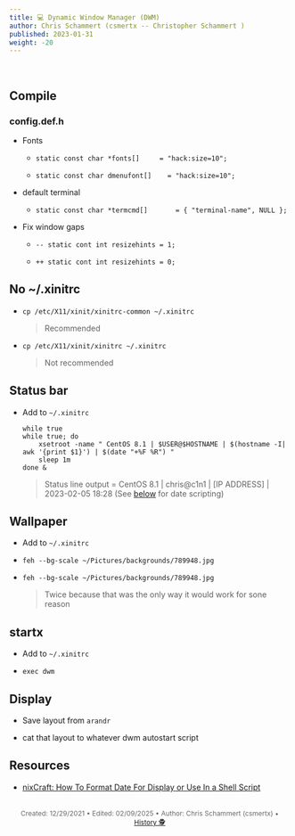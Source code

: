 ```yaml
---
title: 💻 Dynamic Window Manager (DWM)
author: Chris Schammert (csmertx -- Christopher Schammert )
published: 2023-01-31
weight: -20
---
```


<!-- The content of this website was written by Christopher Schammert aka Chris Schammert -->

<br />

## Compile

### config.def.h

- Fonts

    - ```static const char *fonts[]     = "hack:size=10";```

    - ```static const char dmenufont[]    = "hack:size=10";```

- default terminal

    - ```static const char *termcmd[]       = { "terminal-name", NULL };```

- Fix window gaps

    - ```-- static cont int resizehints = 1;```

    - ```++ static cont int resizehints = 0;```

## No ~/.xinitrc

- ```cp /etc/X11/xinit/xinitrc-common ~/.xinitrc```

    > Recommended

- ```cp /etc/X11/xinit/xinitrc ~/.xinitrc```

    > Not recommended

## Status bar

- Add to ```~/.xinitrc```

    ```
    while true
    while true; do
        xsetroot -name " CentOS 8.1 | $USER@$HOSTNAME | $(hostname -I| awk '{print $1}') | $(date "+%F %R") "
        sleep 1m
    done &
    ```

    > Status line output = CentOS 8.1 | chris@c1n1 | [IP ADDRESS] | 2023-02-05 18:28 (See [below](#resources) for date scripting)

## Wallpaper
- Add to ```~/.xinitrc```

- ```feh --bg-scale ~/Pictures/backgrounds/789948.jpg```

- ```feh --bg-scale ~/Pictures/backgrounds/789948.jpg```

    > Twice because that was the only way it would work for sone reason

## startx

- Add to ```~/.xinitrc```

- ```exec dwm```

## Display

- Save layout from ```arandr```

- cat that layout to whatever dwm autostart script

## Resources

- [nixCraft: How To Format Date For Display or Use In a Shell Script](https://www.cyberciti.biz/faq/linux-unix-formatting-dates-for-display/)

<br />

<div style="text-align: center; font-size:12px; color:dimgray">
    Created: 12/29/2021 • Edited: 02/09/2025 • Author: Chris Schammert (csmertx) • 
    <a href="https://github.com/csmertx/csmertx.github.io/commits/main/content/Linux/WM/dwm.md" 
       title="Github.com | csmertx \ csmertx.github.io \ commits \ main \ content \ Linux \ WM \ Dynamic Window Manager (DWM)">
       History 🕵️
    </a>
</div>